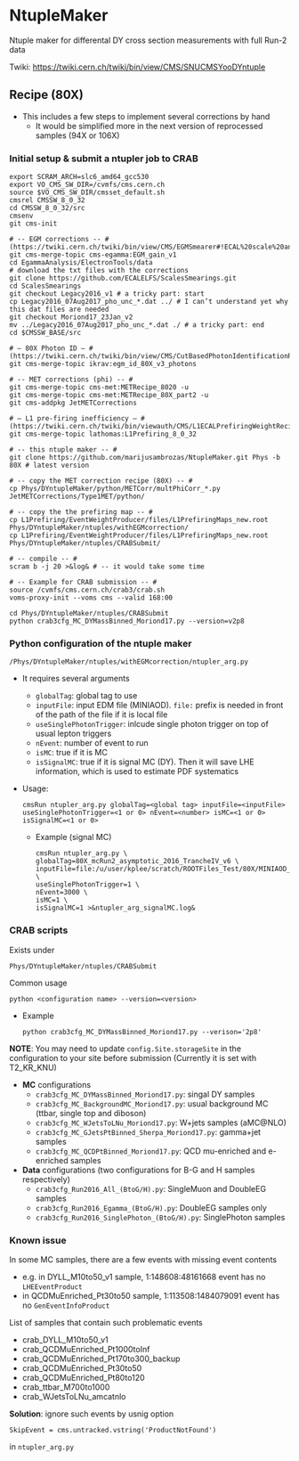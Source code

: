 # NtupleMaker
Ntuple maker for differental DY cross section measurements with full Run-2 data

Twiki: https://twiki.cern.ch/twiki/bin/view/CMS/SNUCMSYooDYntuple



## Recipe (80X)

* This includes a few steps to implement several corrections by hand
  * It would be simplified more in the next version of reprocessed samples (94X or 106X)

### Initial setup & submit a ntupler job to CRAB

	export SCRAM_ARCH=slc6_amd64_gcc530
	export VO_CMS_SW_DIR=/cvmfs/cms.cern.ch
	source $VO_CMS_SW_DIR/cmsset_default.sh
	cmsrel CMSSW_8_0_32
	cd CMSSW_8_0_32/src
	cmsenv
	git cms-init
	
	# -- EGM corrections -- # (https://twiki.cern.ch/twiki/bin/view/CMS/EGMSmearer#!ECAL%20scale%20and%20resolution%20corre)
	git cms-merge-topic cms-egamma:EGM_gain_v1
	cd EgammaAnalysis/ElectronTools/data
	# download the txt files with the corrections
	git clone https://github.com/ECALELFS/ScalesSmearings.git
	cd ScalesSmearings
	git checkout Legacy2016_v1 # a tricky part: start
	cp Legacy2016_07Aug2017_pho_unc_*.dat ../ # I can’t understand yet why this dat files are needed
	git checkout Moriond17_23Jan_v2
	mv ../Legacy2016_07Aug2017_pho_unc_*.dat ./ # a tricky part: end
	cd $CMSSW_BASE/src
	
	# — 80X Photon ID — # (https://twiki.cern.ch/twiki/bin/view/CMS/CutBasedPhotonIdentificationRun2#Recipe%20for%20regular%20users%20for%208.0)
	git cms-merge-topic ikrav:egm_id_80X_v3_photons
	
	# -- MET corrections (phi) -- #
	git cms-merge-topic cms-met:METRecipe_8020 -u
	git cms-merge-topic cms-met:METRecipe_80X_part2 -u
	git cms-addpkg JetMETCorrections
	
	# — L1 pre-firing inefficiency — # (https://twiki.cern.ch/twiki/bin/viewauth/CMS/L1ECALPrefiringWeightRecipe)
	git cms-merge-topic lathomas:L1Prefiring_8_0_32
	
	# -- this ntuple maker -- #
	git clone https://github.com/marijusambrozas/NtupleMaker.git Phys -b 80X # latest version
	
	# -- copy the MET correction recipe (80X) -- #
	cp Phys/DYntupleMaker/python/METCorr/multPhiCorr_*.py JetMETCorrections/Type1MET/python/
	
	# -- copy the the prefiring map -- #
	cp L1Prefiring/EventWeightProducer/files/L1PrefiringMaps_new.root Phys/DYntupleMaker/ntuples/withEGMcorrection/
	cp L1Prefiring/EventWeightProducer/files/L1PrefiringMaps_new.root Phys/DYntupleMaker/ntuples/CRABSubmit/
	
	# -- compile -- #
	scram b -j 20 >&log& # -- it would take some time
	
	# -- Example for CRAB submission -- #
	source /cvmfs/cms.cern.ch/crab3/crab.sh
	voms-proxy-init --voms cms --valid 168:00
	
	cd Phys/DYntupleMaker/ntuples/CRABSubmit
	python crab3cfg_MC_DYMassBinned_Moriond17.py --version=v2p8



### Python configuration of the ntuple maker

```
/Phys/DYntupleMaker/ntuples/withEGMcorrection/ntupler_arg.py
```

* It requires several arguments
  * ```globalTag```: global tag to use
  * ```inputFile```: input EDM file (MINIAOD). ```file:``` prefix is needed in front of the path of the file if it is local file
  * ```useSinglePhotonTrigger```: inlcude single photon trigger on top of usual lepton triggers
  * ```nEvent```: number of event to run
  * ```isMC```: true if it is MC
  * ```isSignalMC```: true if it is signal MC (DY). Then it will save LHE information, which is used to estimate PDF systematics



* Usage:

  ```
  cmsRun ntupler_arg.py globalTag=<global tag> inputFile=<inputFile> useSinglePhotonTrigger=<1 or 0> nEvent=<number> isMC=<1 or 0> isSignalMC=<1 or 0>
  ```

  * Example (signal MC)

    ```
    cmsRun ntupler_arg.py \
    globalTag=80X_mcRun2_asymptotic_2016_TrancheIV_v6 \
    inputFile=file:/u/user/kplee/scratch/ROOTFiles_Test/80X/MINIAOD_DYLL_M50toInf_Morind17.root \
    useSinglePhotonTrigger=1 \
    nEvent=3000 \
    isMC=1 \
    isSignalMC=1 >&ntupler_arg_signalMC.log&
    ```



### CRAB scripts

Exists under

```
Phys/DYntupleMaker/ntuples/CRABSubmit
```



Common usage

```
python <configuration name> --version=<version>
```

* Example

  ```
  python crab3cfg_MC_DYMassBinned_Moriond17.py --verison='2p8'
  ```



**NOTE**: You may need to update ```config.Site.storageSite``` in the configuration to your site before submission
(Currently it is set with T2_KR_KNU)



* **MC** configurations
  * ```crab3cfg_MC_DYMassBinned_Moriond17.py```: singal DY samples
  * ```crab3cfg_MC_BackgroundMC_Moriond17.py```: usual background MC (ttbar, single top and diboson)
  * ```crab3cfg_MC_WJetsToLNu_Moriond17.py```: W+jets samples (aMC@NLO)
  * ```crab3cfg_MC_GJetsPtBinned_Sherpa_Moriond17.py```: gamma+jet samples
  * ```crab3cfg_MC_QCDPtBinned_Moriond17.py```: QCD mu-enriched and e-enriched samples
* **Data** configurations (two configurations for B-G and H samples respectively)
  * ```crab3cfg_Run2016_All_(BtoG/H).py```: SingleMuon and DoubleEG samples
  * ```crab3cfg_Run2016_Egamma_(BtoG/H).py```: DoubleEG samples only
  * ```crab3cfg_Run2016_SinglePhoton_(BtoG/H).py```: SinglePhoton samples



### Known issue

In some MC samples, there are a few events with missing event contents

* e.g. in DYLL_M10to50_v1 sample, 1:148608:48161668 event has no ```LHEEventProduct```
* in QCDMuEnriched_Pt30to50 sample, 1:113508:1484079091 event has no ```GenEventInfoProduct```



List of samples that contain such problematic events

* crab_DYLL_M10to50_v1
* crab_QCDMuEnriched_Pt1000toInf
* crab_QCDMuEnriched_Pt170to300_backup
* crab_QCDMuEnriched_Pt30to50
* crab_QCDMuEnriched_Pt80to120
* crab_ttbar_M700to1000
* crab_WJetsToLNu_amcatnlo



**Solution**: ignore such events by usnig option

```
SkipEvent = cms.untracked.vstring('ProductNotFound')
```

in ```ntupler_arg.py```
